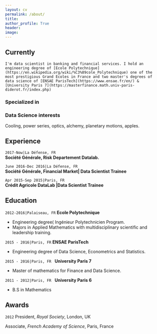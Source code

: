 ```yaml
---
layout: cv
permalink: /about/
title:  
author_profile: True
header:
image:
---
```



## Currently

    I'm data scientist in banking and financial services. I hold an engineering degree of [Ecole Polytechnique](https://en.wikipedia.org/wiki/%C3%89cole_Polytechnique) one of the most prestigious Grand Ecoles in France and two master's degrees of data science of [ENSAE ParisTech](https://www.ensae.fr/en/) & [University Paris 7](https://masterfinance.math.univ-paris-diderot.fr/index.php) 

### Specialized in



### Data Science interests

Cooling, power series, optics, alchemy, planetary motions, apples.

## Experience
`2017-Now|La Défense, FR`  
__Société Générale, Risk Departement Datalab.__

`June 2016-Dec 2016|La Défense, FR`  
__Société Générale, Financial Market| Data Scientist Trainee__  

`Apr 2015-Sep 2015|Paris, FR`  
__Crédit Agricole  DataLab |Data Scientist Trainee__    


## Education

`2012-2016|Palaiseau, FR`
__Ecole Polytechnique__

- Engineering degree( Ingénieur Polytechnicien Program. 
- Majors in Applied Mathematics with multidisciplinary scientific and leadership training. 

`2015 - 2016|Paris, FR`
__ENSAE ParisTech__

- Engineering degree of Data Science, Econometrics and Statistics. 

`2015 - 2016|Paris, FR `
__University Paris 7__
- Master of mathematics for Finance and Data Science. 

`2011 - 2012|Paris, FR `
__University Paris 6__
- B.S in Mathematics



## Awards

`2012`
President, *Royal Society*, London, UK

Associate, *French Academy of Science*, Paris, France



<!-- ### Footer
Last updated: May 2013 -->


